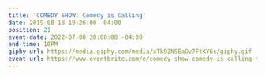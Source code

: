 ```yaml
---
title: 'COMEDY SHOW: Comedy is Calling'
date: 2019-08-18 19:26:00 -04:00
position: 21
event-date: 2022-07-08 20:00:00 -04:00
end-time: 10PM
giphy-url: https://media.giphy.com/media/xTk9ZNSEaGv7FtKY6s/giphy.gif
event-url: https://www.eventbrite.com/e/comedy-show-comedy-is-calling-tickets-373084494767
---
```


